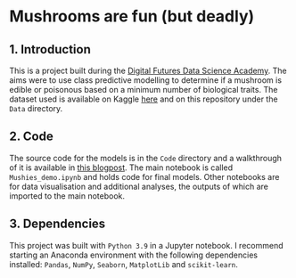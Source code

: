 # Mushrooms are fun (but deadly)

## 1. Introduction
This is a project built during the [Digital Futures Data Science Academy](https://digitalfutures.com/). The aims were to use class predictive modelling to determine if a mushroom is edible or poisonous based on a minimum number of biological traits. The dataset used is available on Kaggle [here](https://www.kaggle.com/datasets/uciml/mushroom-classification) and on this repository under the `Data` directory.

## 2. Code
The source code for the models is in the `Code` directory and a walkthrough of it is available in [this blogpost](https://amishabhojwani.github.io/posts/2022/03-mushrooms). The main notebook is called `Mushies_demo.ipynb` and holds code for final models. Other notebooks are for data visualisation and additional analyses, the outputs of which are imported to the main notebook.

## 3. Dependencies
This project was built with `Python 3.9` in a Jupyter notebook. I recommend starting an Anaconda environment with the following dependencies installed: `Pandas`, `NumPy`, `Seaborn`, `MatplotLib` and `scikit-learn`.